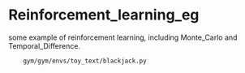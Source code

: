 # Reinforcement_learning_eg
some example of reinforcement learning, including Monte_Carlo and Temporal_Difference.



        gym/gym/envs/toy_text/blackjack.py
      
